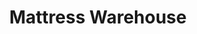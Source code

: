 ---
title: "Mattress Warehouse"
url: /springfield/mattress-warehouse-old-keene-mill-road/
shop: Betten
---